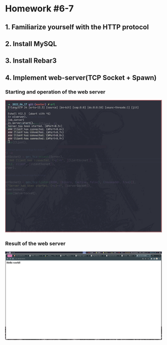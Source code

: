 # Homework #6-7  


## 1.  Familiarize yourself with the HTTP protocol
## 2.  Install MySQL
## 3.  Install Rebar3
## 4.  Implement web-server(TCP Socket + Spawn)

### Starting and operation of the web server
![web-server](_screenshots/2022-06-24_16-49.png)

### Result of the web server
![web-server](_screenshots/2022-06-24_16-49_1.png)
